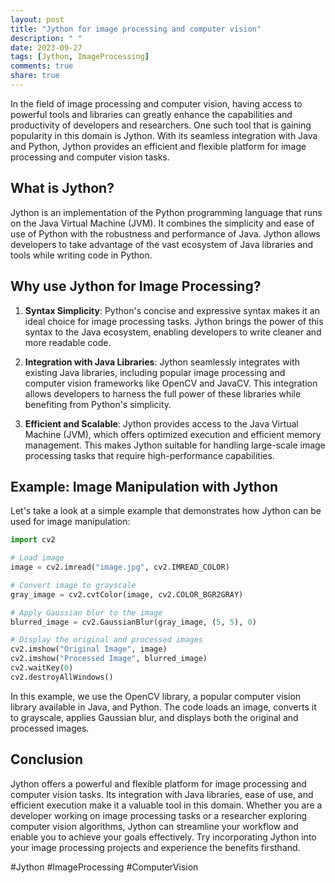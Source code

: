```yaml
---
layout: post
title: "Jython for image processing and computer vision"
description: " "
date: 2023-09-27
tags: [Jython, ImageProcessing]
comments: true
share: true
---
```


In the field of image processing and computer vision, having access to powerful tools and libraries can greatly enhance the capabilities and productivity of developers and researchers. One such tool that is gaining popularity in this domain is Jython. With its seamless integration with Java and Python, Jython provides an efficient and flexible platform for image processing and computer vision tasks.

## What is Jython?

Jython is an implementation of the Python programming language that runs on the Java Virtual Machine (JVM). It combines the simplicity and ease of use of Python with the robustness and performance of Java. Jython allows developers to take advantage of the vast ecosystem of Java libraries and tools while writing code in Python.

## Why use Jython for Image Processing?

1. **Syntax Simplicity**: Python's concise and expressive syntax makes it an ideal choice for image processing tasks. Jython brings the power of this syntax to the Java ecosystem, enabling developers to write cleaner and more readable code.

2. **Integration with Java Libraries**: Jython seamlessly integrates with existing Java libraries, including popular image processing and computer vision frameworks like OpenCV and JavaCV. This integration allows developers to harness the full power of these libraries while benefiting from Python's simplicity.

3. **Efficient and Scalable**: Jython provides access to the Java Virtual Machine (JVM), which offers optimized execution and efficient memory management. This makes Jython suitable for handling large-scale image processing tasks that require high-performance capabilities.

## Example: Image Manipulation with Jython

Let's take a look at a simple example that demonstrates how Jython can be used for image manipulation:

```python
import cv2

# Load image
image = cv2.imread("image.jpg", cv2.IMREAD_COLOR)

# Convert image to grayscale
gray_image = cv2.cvtColor(image, cv2.COLOR_BGR2GRAY)

# Apply Gaussian blur to the image
blurred_image = cv2.GaussianBlur(gray_image, (5, 5), 0)

# Display the original and processed images
cv2.imshow("Original Image", image)
cv2.imshow("Processed Image", blurred_image)
cv2.waitKey(0)
cv2.destroyAllWindows()
```

In this example, we use the OpenCV library, a popular computer vision library available in Java, and Python. The code loads an image, converts it to grayscale, applies Gaussian blur, and displays both the original and processed images.

## Conclusion

Jython offers a powerful and flexible platform for image processing and computer vision tasks. Its integration with Java libraries, ease of use, and efficient execution make it a valuable tool in this domain. Whether you are a developer working on image processing tasks or a researcher exploring computer vision algorithms, Jython can streamline your workflow and enable you to achieve your goals effectively. Try incorporating Jython into your image processing projects and experience the benefits firsthand.

#Jython #ImageProcessing #ComputerVision